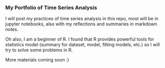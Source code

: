 ### My Portfolio of Time Series Analysis

I will post my practices of time series analysis in this repo, most will be in jupyter notebooks, also with my reflections and summaries in markdown notes. 

Oh also, I am a beginner of R. I found that R provides powerful tools for statistics model (summary for dataset, model, fitting models, etc.) so I will try to solve some problems in R.

More materials coming soon :) 
